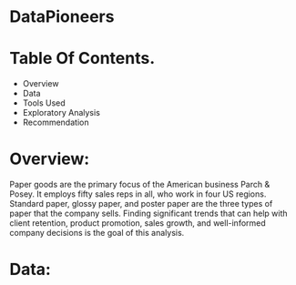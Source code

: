 # DataPioneers
# Table Of Contents. 
- Overview
- Data
- Tools Used
- Exploratory Analysis
- Recommendation 
# Overview: 
Paper goods are the primary focus of the American business Parch & Posey. It employs fifty sales reps in all, who work in four US regions. Standard paper, glossy paper, and poster paper are the three types of paper that the company sells. Finding significant trends that can help with client retention, product promotion, sales growth, and well-informed company decisions is the goal of this analysis.
# Data: 

